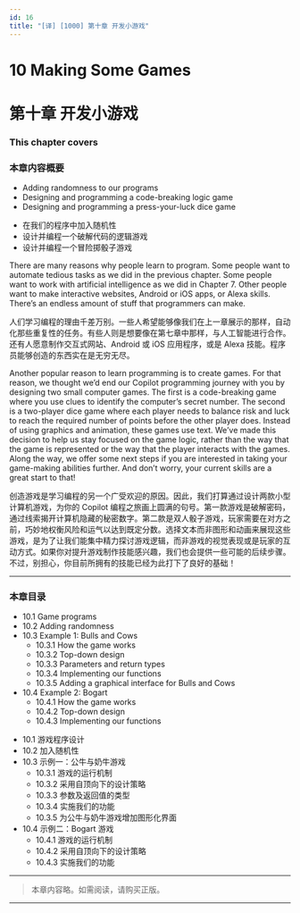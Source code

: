 ```yaml
---
id: 16
title: "[译] [1000] 第十章 开发小游戏"
---
```


# 10 Making Some Games
# 第十章 开发小游戏

### This chapter covers
### 本章内容概要

* Adding randomness to our programs
* Designing and programming a code-breaking logic game
* Designing and programming a press-your-luck dice game

<!-- -->

* 在我们的程序中加入随机性
* 设计并编程一个破解代码的逻辑游戏
* 设计并编程一个冒险掷骰子游戏

There are many reasons why people learn to program. Some people want to automate tedious tasks as we did in the previous chapter. Some people want to work with artificial intelligence as we did in Chapter 7. Other people want to make interactive websites, Android or iOS apps, or Alexa skills. There’s an endless amount of stuff that programmers can make.

人们学习编程的理由千差万别。一些人希望能够像我们在上一章展示的那样，自动化那些重复性的任务。有些人则是想要像在第七章中那样，与人工智能进行合作。还有人愿意制作交互式网站、Android 或 iOS 应用程序，或是 Alexa 技能。程序员能够创造的东西实在是无穷无尽。

Another popular reason to learn programming is to create games. For that reason, we thought we’d end our Copilot programming journey with you by designing two small computer games. The first is a code-breaking game where you use clues to identify the computer’s secret number. The second is a two-player dice game where each player needs to balance risk and luck to reach the required number of points before the other player does. Instead of using graphics and animation, these games use text. We’ve made this decision to help us stay focused on the game logic, rather than the way that the game is represented or the way that the player interacts with the games. Along the way, we offer some next steps if you are interested in taking your game-making abilities further. And don’t worry, your current skills are a great start to that!

创造游戏是学习编程的另一个广受欢迎的原因。因此，我们打算通过设计两款小型计算机游戏，为你的 Copilot 编程之旅画上圆满的句号。第一款游戏是破解密码，通过线索揭开计算机隐藏的秘密数字。第二款是双人骰子游戏，玩家需要在对方之前，巧妙地权衡风险和运气以达到既定分数。选择文本而非图形和动画来展现这些游戏，是为了让我们能集中精力探讨游戏逻辑，而非游戏的视觉表现或是玩家的互动方式。如果你对提升游戏制作技能感兴趣，我们也会提供一些可能的后续步骤。不过，别担心，你目前所拥有的技能已经为此打下了良好的基础！

***

### 本章目录

* 10.1 Game programs
* 10.2 Adding randomness
* 10.3 Example 1: Bulls and Cows
	* 10.3.1 How the game works
	* 10.3.2 Top-down design
	* 10.3.3 Parameters and return types
	* 10.3.4 Implementing our functions
	* 10.3.5 Adding a graphical interface for Bulls and Cows
* 10.4 Example 2: Bogart
	* 10.4.1 How the game works
	* 10.4.2 Top-down design
	* 10.4.3 Implementing our functions

<!-- -->

* 10.1 游戏程序设计
* 10.2 加入随机性
* 10.3 示例一：公牛与奶牛游戏
    * 10.3.1 游戏的运行机制
    * 10.3.2 采用自顶向下的设计策略
    * 10.3.3 参数及返回值的类型
    * 10.3.4 实施我们的功能
    * 10.3.5 为公牛与奶牛游戏增加图形化界面
* 10.4 示例二：Bogart 游戏
    * 10.4.1 游戏的运行机制
    * 10.4.2 采用自顶向下的设计策略
    * 10.4.3 实施我们的功能

***

> 本章内容略。如需阅读，请购买正版。

***

